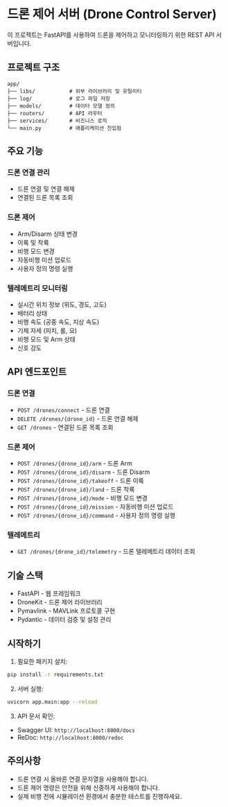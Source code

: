 # 드론 제어 서버 (Drone Control Server)

이 프로젝트는 FastAPI를 사용하여 드론을 제어하고 모니터링하기 위한 REST API 서버입니다.

## 프로젝트 구조

```
app/
├── libs/           # 외부 라이브러리 및 유틸리티
├── log/            # 로그 파일 저장
├── models/         # 데이터 모델 정의
├── routers/        # API 라우터
├── services/       # 비즈니스 로직
└── main.py         # 애플리케이션 진입점
```

## 주요 기능

### 드론 연결 관리
- 드론 연결 및 연결 해제
- 연결된 드론 목록 조회

### 드론 제어
- Arm/Disarm 상태 변경
- 이륙 및 착륙
- 비행 모드 변경
- 자동비행 미션 업로드
- 사용자 정의 명령 실행

### 텔레메트리 모니터링
- 실시간 위치 정보 (위도, 경도, 고도)
- 배터리 상태
- 비행 속도 (공중 속도, 지상 속도)
- 기체 자세 (피치, 롤, 요)
- 비행 모드 및 Arm 상태
- 신호 강도

## API 엔드포인트

### 드론 연결
- `POST /drones/connect` - 드론 연결
- `DELETE /drones/{drone_id}` - 드론 연결 해제
- `GET /drones` - 연결된 드론 목록 조회

### 드론 제어
- `POST /drones/{drone_id}/arm` - 드론 Arm
- `POST /drones/{drone_id}/disarm` - 드론 Disarm
- `POST /drones/{drone_id}/takeoff` - 드론 이륙
- `POST /drones/{drone_id}/land` - 드론 착륙
- `POST /drones/{drone_id}/mode` - 비행 모드 변경
- `POST /drones/{drone_id}/mission` - 자동비행 미션 업로드
- `POST /drones/{drone_id}/command` - 사용자 정의 명령 실행

### 텔레메트리
- `GET /drones/{drone_id}/telemetry` - 드론 텔레메트리 데이터 조회

## 기술 스택

- FastAPI - 웹 프레임워크
- DroneKit - 드론 제어 라이브러리
- Pymavlink - MAVLink 프로토콜 구현
- Pydantic - 데이터 검증 및 설정 관리

## 시작하기

1. 필요한 패키지 설치:
```bash
pip install -r requirements.txt
```

2. 서버 실행:
```bash
uvicorn app.main:app --reload
```

3. API 문서 확인:
- Swagger UI: `http://localhost:8000/docs`
- ReDoc: `http://localhost:8000/redoc`

## 주의사항

- 드론 연결 시 올바른 연결 문자열을 사용해야 합니다.
- 드론 제어 명령은 안전을 위해 신중하게 사용해야 합니다.
- 실제 비행 전에 시뮬레이션 환경에서 충분한 테스트를 진행하세요. 